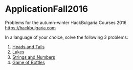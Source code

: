 # ApplicationFall2016

Problems for the autumn-winter HackBulgaria Courses 2016 https://hackbulgaria.com

In a language of your choice, solve the following 3 problems:


1. [Heads and Tails](1-Heads-and-Tails)
2. [Lakes](2-Lakes)
3. [Strings and Numbers](3-Strings-and-Numbers)
4. [Game of Bottles](4-Game-of-Bottles)
